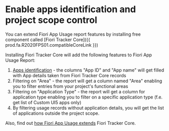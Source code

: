 # Enable apps identification and project scope control

You can extend Fiori App Usage report features by installing free component called [Fiori Tracker Core]({{ prod.fa.R2020FPS01.compatibleCoreLink }})

Installing Fiori Tracker Core will add the following features to Fiori App Usage Report:

1. [Apps identification](app-ids.md) - the columns "App ID" and "App name" will get filled with App details taken from Fiori Tracker Core records
2. Filtering on "Area" - the report will get a column named "Area" enabling you to filter entries from your project's functional areas
3. Filtering on "Application Type" - the report will get a column for application type enabling you to filter on a specific application type (f.e. get list of Custom UI5 apps only)
3. By filtering usage records without application details, you will get the list of applications outside the project scope.

Also, find out [how Fiori App Usage extends](how-fa-extends-core.md) Fiori Tracker Core.